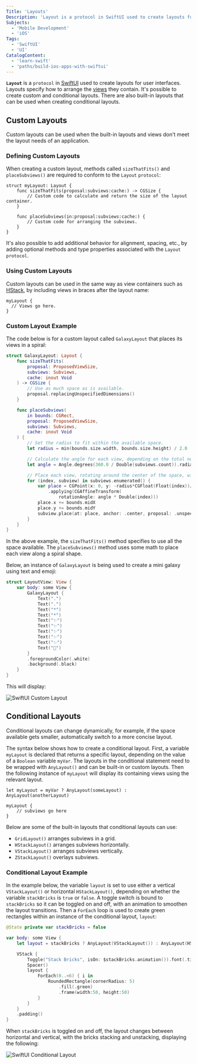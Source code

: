```yaml
---
Title: 'Layouts'
Description: 'Layout is a protocol in SwiftUI used to create layouts for user interfaces. Layouts specify how to arrange the views they contain.'
Subjects:
  - 'Mobile Development'
  - 'iOS'
Tags:
  - 'SwiftUI'
  - 'UI'
CatalogContent:
  - 'learn-swift'
  - 'paths/build-ios-apps-with-swiftui'
---
```


**`Layout`** is a `protocol` in [SwiftUI](https://www.codecademy.com/resources/docs/swiftui) used to create layouts for user interfaces. Layouts specify how to arrange the [views](https://www.codecademy.com/resources/docs/swiftui/views) they contain. It's possible to create custom and conditional layouts. There are also built-in layouts that can be used when creating conditional layouts.

## Custom Layouts

Custom layouts can be used when the built-in layouts and views don't meet the layout needs of an application.

### Defining Custom Layouts

When creating a custom layout, methods called `sizeThatFits()` and `placeSubviews()` are required to conform to the `Layout` `protocol`:

```pseudo
struct myLayout: Layout {
    func sizeThatFits(proposal:subviews:cache:) -> CGSize {
        // Custom code to calculate and return the size of the layout container.
    }

    func placeSubviews(in:proposal:subviews:cache:) {
        // Custom code for arranging the subviews.
    }
}
```

It's also possible to add additional behavior for alignment, spacing, etc., by adding optional methods and type properties associated with the `Layout` `protocol`.

### Using Custom Layouts

Custom layouts can be used in the same way as view containers such as [HStack](https://www.codecademy.com/resources/docs/swiftui/views/hstack), by including views in braces after the layout name:

```pseudo
myLayout {
  // Views go here.
}
```

### Custom Layout Example

The code below is for a custom layout called `GalaxyLayout` that places its views in a spiral:

```swift
struct GalaxyLayout: Layout {
    func sizeThatFits(
        proposal: ProposedViewSize,
        subviews: Subviews,
        cache: inout Void
    ) -> CGSize {
        // Use as much space as is available.
        proposal.replacingUnspecifiedDimensions()
    }

    func placeSubviews(
        in bounds: CGRect,
        proposal: ProposedViewSize,
        subviews: Subviews,
        cache: inout Void
    ) {
        // Set the radius to fit within the available space.
        let radius = min(bounds.size.width, bounds.size.height) / 2.0

        // Calculate the angle for each view, depending on the total number of views.
        let angle = Angle.degrees(360.0 / Double(subviews.count)).radians

        // Place each view, rotating around the center of the space, with a decreasing radius to create a spiral effect.
        for (index, subview) in subviews.enumerated() {
            var place = CGPoint(x: 0, y: -radius*CGFloat(Float(index))/10)
                .applying(CGAffineTransform(
                    rotationAngle: angle * Double(index)))
            place.x += bounds.midX
            place.y += bounds.midY
            subview.place(at: place, anchor: .center, proposal: .unspecified)
        }
    }
}
```

In the above example, the `sizeThatFits()` method specifies to use all the space available. The `placeSubviews()` method uses some math to place each view along a spiral shape.

Below, an instance of `GalaxyLayout` is being used to create a mini galaxy using text and emoji:

```swift
struct LayoutView: View {
    var body: some View {
        GalaxyLayout {
            Text(".")
            Text(".")
            Text("*")
            Text("*")
            Text("✨")
            Text("✨")
            Text("✨")
            Text("✨")
            Text("✨")
            Text("🌟")
        }
        .foregroundColor(.white)
        .background(.black)
    }
}
```

This will display:

![SwiftUI Custom Layout](https://raw.githubusercontent.com/Codecademy/docs/main/media/swiftui-custom-layout.png)

## Conditional Layouts

Conditional layouts can change dynamically, for example, if the space available gets smaller, automatically switch to a more concise layout.

The syntax below shows how to create a conditional layout. First, a variable `myLayout` is declared that returns a specific layout, depending on the value of a `Boolean` variable `myVar`. The layouts in the conditional statement need to be wrapped with `AnyLayout()` and can be built-in or custom layouts. Then the following instance of `myLayout` will display its containing views using the relevant layout.

```pseudo
let myLayout = myVar ? AnyLayout(someLayout) : AnyLayout(anotherLayout)

myLayout {
    // subviews go here
}
```

Below are some of the built-in layouts that conditional layouts can use:

- `GridLayout()` arranges subviews in a grid.
- `HStackLayout()` arranges subviews horizontally.
- `VStackLayout()` arranges subviews vertically.
- `ZStackLayout()` overlays subviews.

### Conditional Layout Example

In the example below, the variable `layout` is set to use either a vertical `VStackLayout()` or horizontal `HStackLayout()`, depending on whether the variable `stackBricks` is `true` or `false`. A toggle switch is bound to `stackBricks` so it can be toggled on and off, with an animation to smoothen the layout transitions. Then a `ForEach` loop is used to create green rectangles within an instance of the conditional layout, `layout`:

```swift
@State private var stackBricks = false

var body: some View {
    let layout = stackBricks ? AnyLayout(VStackLayout()) : AnyLayout(HStackLayout())

    VStack {
        Toggle("Stack Bricks", isOn: $stackBricks.animation()).font(.title2)
        Spacer()
        layout {
            ForEach(0..<6) { i in
                RoundedRectangle(cornerRadius: 5)
                    .fill(.green)
                    .frame(width:50, height:50)
            }
        }
    }
    .padding()
}
```

When `stackBricks` is toggled on and off, the layout changes between horizontal and vertical, with the bricks stacking and unstacking, displaying the following:

![SwiftUI Conditional Layout](https://raw.githubusercontent.com/Codecademy/docs/main/media/swiftui-conditional-layout.gif)
